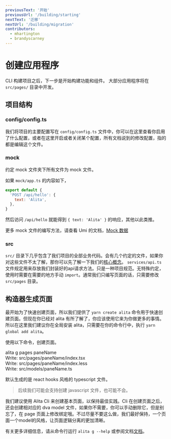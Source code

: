 ```yaml
---
previousText: '开始'
previousUrl: '/building/starting'
nextText: '迁移'
nextUrl: '/building/migration'
contributors:
  - mhartington
  - brandyscarney
---
```


# 创建应用程序

CLI 构建项目之后，下一步是开始构建功能和组件。 大部分应用程序将在 `src/pages/` 目录中开发。

## 项目结构

<file-tree>
    <file-tree-directory name="config">
        <file-tree-file name="config.ts"></file-tree-file>
    </file-tree-directory>
    <file-tree-directory name="mock">
        <file-tree-file name="app.ts"></file-tree-file>
    </file-tree-directory>
    <file-tree-directory name="src">
        <file-tree-directory name="assets" collapsed></file-tree-directory>
        <file-tree-directory name="models" collapsed></file-tree-directory>
        <file-tree-directory name="pages" collapsed></file-tree-directory>
        <file-tree-directory name="services" collapsed></file-tree-directory>
        <file-tree-file name="app.ts"></file-tree-file>
        <file-tree-file name="global.less"></file-tree-file>
        <file-tree-file name="global.ts"></file-tree-file>
    </file-tree-directory>
</file-tree>

### config/config.ts

我们将项目的主要配置写在 `config/config.ts` 文件中，你可以在这里查看你启用了什么配置，或者在这里开启或者关闭某个配置，所有文档说到的修改配置，指的都是编辑这个文件。

### mock

约定 mock 文件夹下所有文件为 mock 文件。

如果 `mock/app.ts` 的内容如下，

```js
export default {
  'POST /api/hello': {
    text: 'Alita',
  },
}
```

然后访问 `/api/hello` 就能得到 `{ text: 'Alita' }` 的响应，其他以此类推。

更多 mock 文件的编写方法，请查看 Umi 的文档，[Mock 数据](https://umijs.org/zh-CN/mock)

### src

`src/` 目录下几乎包含了我们项目的全部业务代码。会有几个约定的文件，如果你对这些文件不太了解，那你可以先了解一下我们的[核心概念](/intro/concepts)。 `services/api.ts` 文件规定用来存放我们封装好的api请求方法。只是一种项目规范。无特殊约定，使用时需要在需要的地方手动 `import`。通常我们只编写页面的话，只需要修改 `src/pages` 目录。

<file-tree>
    <file-tree-directory name="src">
        <file-tree-directory name="pages">
          <file-tree-directory name="index">
            <file-tree-file name="index.tsx"></file-tree-file>
            <file-tree-file name="index.less"></file-tree-file>
          </file-tree-directory>
          <file-tree-directory name="list" collapsed></file-tree-directory>
          <file-tree-directory name="setting" collapsed></file-tree-directory>
        </file-tree-directory>
    </file-tree-directory>
</file-tree>

## 构造器生成页面

最开始为了快速创建页面，所以我们提供了 `yarn create alita` 命令用于快速创建页面。但现在你已经对 alita 有所了解了，你应该使用它来为你做更多的事情。所以在这里我们建议你在全局安装 alita，只需要在你的命令行中，执行 `yarn global add alita`。

使用以下命令，创建页面。

<command-line>
    <command-prompt>alita g pages paneName</command-prompt>
    <command-output>
        <br />
        <span class="green">Write:</span> src/pages/paneName/index.tsx
        <br />
        <span class="green">Write:</span> src/pages/paneName/index.less
        <br />
        <span class="green">Write:</span> src/models/paneName.ts
        <br />
    </command-output>
</command-line>

默认生成的是 react hooks 风格的 typescript 文件。

> 后续我们可能会支持创建 javascript 文件，也可能不会。

我们建议使用 Alita Cli 来创建基本页面，以保持最佳实践。Cli 在创建页面之后，还会创建相对应的 dva model 文件，如果你不需要，你可以手动删除它，但是别忘了，在 page 页面上修改绑定哦。不过尽量不要这么做，我们最好保持，一个页面一个model的风格，让页面逻辑分离的更加清晰。

有关更多详细信息，请从命令行运行 `alita g --help` 或参阅文档[文档](/cli/commands/generate)。
